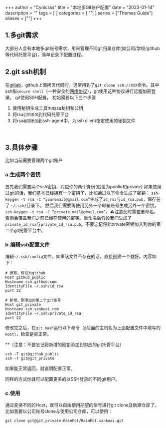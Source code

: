 +++
author = "Cynicsss"
title = "本地多Git账户配置"
date = "2023-01-14"
description = ""
tags = [
]
categories = [
    "",
]
series = ["Themes Guide"]
aliases = [""]
+++

## 1.多git需求
大部分人会有本地多git账号需求，用来管理不同git归属仓库(如公司/学校/github等代码托管平台)，简单记录下配置过程。

## 2.git ssh机制
在[gitlab](https://so.csdn.net/so/search?q=gitlab&spm=1001.2101.3001.7020)，github上面拷贝代码时，通常用到了`git clone ssh://XXX`命令。其中ssh指`secure shell`（一种安全的[网络协议](https://so.csdn.net/so/search?q=%E7%BD%91%E7%BB%9C%E5%8D%8F%E8%AE%AE&spm=1001.2101.3001.7020)），git使用这种协议进行远程加密登录。
git使用SSH配置， 初始需要以下三个步骤
1. 使用秘钥生成工具`生成`rsa秘钥和公钥
2. 将rsa`公钥添加`到代码托管平台
3. 将rsa`秘钥添加`到ssh-agent中，为ssh client指定使用的秘钥文件  
<br />

## 3.具体步骤
比如当前需要管理两个git账户
### a.生成两个密钥
首先我们需要两个ssh密钥，对应你的两个身份(假设为public和private)
如果使用过git的话，我们基本已经拥有一个密钥了，比如通过以下命令生成了密钥：
`ssh-keygen -t rsa -C “youremail@gmail.com”`生成了`id_rsa`与`id_rsa.pub`，保存在了 `~/.ssh/`目录下。
然后我们需要再使用另外一个邮箱账号生成另外一个密钥，`ssh-keygen -t rsa -C “private_mail@gmail.com”`，⚠️注意此时需要重命名，否则会覆盖我们之前已经在使用的密钥。重命名后假设我们生成了`private_id_rsa`与`private_id_rsa.pub`。不要忘记将此private密钥加入到你的第二个git托管平台中。
### b.编辑ssh配置文件
编辑`~/.ssh/config`文件。如果该文件不存在的话，直接创建一个就好。内容如下：
```
# 原有，假设为github
Host github_public
Hostname ssh.github.com
IdentityFile ~/.ssh/id_rsa
port 22

# 新增，刚添加的第二个git账号
Host git_private
Hostname ssh.sankuai.com
IdentityFile ~/.ssh/private_id_rsa
port 22
```
修改完之后，在`git bash`运行以下命令（`@`后面的主机名为上面配置文件中填写的`Host`），检查是否正常。

**（注意：不要忘记将新增的密钥添加到对应的git托管平台）

```
ssh -T git@github_public
ssh -T git@git_private
```

如果能正常返回，就说明配置正常。

同样的方式你就可以配置更多的以SSH登录的不同git用户。

### c.使用
通过变换不同的Host，就可以自由使用期望的账号进行git clone及新建仓库了。
比如我要以公司账号clone与使用公司仓库，可以使用：
```
git clone git@git_private:RainPot/RainPot.sankuai.git
```